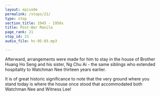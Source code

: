 ```yaml
---
layout: episode
permalink: /stops/21/
type: stop
section_title: 1945 - 1950s
title: Post-War Manila
page_rank: 21
stop_id: 21
audio_file: hc-05-03.mp3

---
```


Afterward, arrangements were made for him to stay in the house of Brother Huang Ho Seng and his sister, Ng Chu Ai - the same siblings who extended hospitality to Watchman Nee thirteen years earlier. 

It is of great historic significance to note that the very ground where you stand today is where the house once stood that accommodated both Watchman Nee and Witness Lee!
